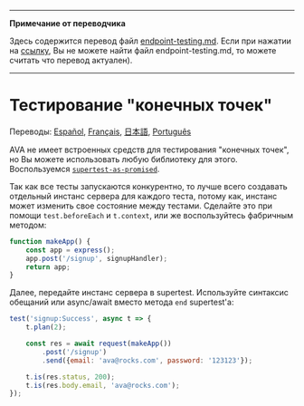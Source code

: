 ___
**Примечание от переводчика**

Здесь содержится перевод файл [endpoint-testing.md](https://github.com/sindresorhus/ava/blob/master/docs/recipes/endpoint-testing.md). Если при нажатии на [ссылку](), Вы не можете найти файл endpoint-testing.md, то можете считать что перевод актуален).
___
# Тестирование "конечных точек"

Переводы: [Español](https://github.com/sindresorhus/ava-docs/blob/master/es_ES/docs/recipes/endpoint-testing.md), [Français](https://github.com/sindresorhus/ava-docs/blob/master/fr_FR/docs/recipes/endpoint-testing.md), [日本語](https://github.com/sindresorhus/ava-docs/blob/master/ja_JP/docs/recipes/endpoint-testing.md), [Português](https://github.com/sindresorhus/ava-docs/blob/master/pt_BR/docs/recipes/endpoint-testing.md)

AVA не имеет встроенных средств для тестирования "конечных точек", но Вы можете использовать любую библиотеку для этого. Воспользуемся [`supertest-as-promised`](https://github.com/WhoopInc/supertest-as-promised).

Так как все тесты запускаются конкурентно, то лучше всего создавать отдельный инстанс сервера для каждого теста, потому как, инстанс может изменить свое состояние между тестами. Сделайте это при помощи `test.beforeEach` и `t.context`, или же воспользуйтесь фабричным методом:

```js
function makeApp() {
	const app = express();
	app.post('/signup', signupHandler);
	return app;
}
```

Далее, передайте инстанс сервера в supertest. Используйте синтаксис обещаний или async/await вместо метода `end` supertest'a:

```js
test('signup:Success', async t => {
	t.plan(2);

	const res = await request(makeApp())
		.post('/signup')
		.send({email: 'ava@rocks.com', password: '123123'});

	t.is(res.status, 200);
	t.is(res.body.email, 'ava@rocks.com');
});
```
